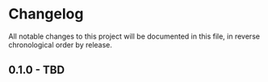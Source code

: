 
# Changelog

All notable changes to this project will be documented in this file, in reverse chronological order by release.

## 0.1.0 - TBD
